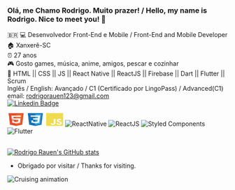 ### Olá, me Chamo Rodrigo. Muito prazer! / Hello, my name is Rodrigo. Nice to meet you! 👋

🇧🇷
💻 Desenvolvedor Front-End e Mobile / Front-End and Mobile Developer<br/>
🏠 Xanxerê-SC<br/>
⏰ 27 anos<br/>
🎮 Gosto games, música, anime, amigos, pescar e cozinhar<br/>
🧠 HTML || CSS || JS || React Native || ReactJS || Firebase || Dart || Flutter || Scrum<br/>
Inglês / English: Avançado / C1 (Certificado por LingoPass) / Advanced(C1)<br/>
email: rodrigorauen123@gmail.com<br/>
[![Linkedin Badge](https://img.shields.io/badge/-LinkedIn-blue?style=flat-square&logo=Linkedin&logoColor=white&link=LINK_LINKEDIN)](https://www.linkedin.com/in/rodrigo-de-andrade-rauen-02687a20b/)

<div>
  <img alt="HTML" height="30" width="40" src="https://raw.githubusercontent.com/devicons/devicon/master/icons/html5/html5-original.svg">
  <img alt="CSS" height="30" width="40" src="https://raw.githubusercontent.com/devicons/devicon/master/icons/css3/css3-original.svg">
  <img alt="Js" height="30" width="40" src="https://raw.githubusercontent.com/devicons/devicon/master/icons/javascript/javascript-plain.svg">
  <img alt="ReactNative" height="30" width="70" src="https://img.shields.io/badge/React_Native-20232A?style=for-the-badge&logo=react&logoColor=61DAFB">
  <img alt="ReactJS" height="30" width="70" src="https://img.shields.io/badge/React-20232A?style=for-the-badge&logo=react&logoColor=61DAFB">
  <img alt="Styled Components" height="30" width="80" src="https://img.shields.io/badge/styled--components-DB7093?style=for-the-badge&logo=styled-components&logoColor=white">
  <img alt="Flutter" height="30" width="70" src="https://img.shields.io/badge/Flutter-02569B?style=for-the-badge&logo=flutter&logoColor=white">
</div><br/>

[![Rodrigo Rauen's GitHub stats](https://github-readme-stats.vercel.app/api?username=rodrigorauen&show_icons=true&theme=dark)](https://github.com/rodrigorauen/rodrigorauen/github-readme-stats)<br/>


- Obrigado por visitar / Thanks for visiting.

![Cruising animation](https://c.tenor.com/ESVgd3T5YlcAAAAC/demon-slayer-anime.gif)
